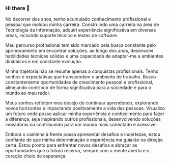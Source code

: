 ### Hi there 👋

No decorrer dos anos, tenho acumulado conhecimento profissional e pessoal que moldou minha carreira. Construindo uma carreira na área de Tecnologia da Informação, adquiri experiência significativa em diversas áreas, incluindo suporte técnico e testes de software.

Meu percurso profissional tem sido marcado pela busca constante pelo aprimoramento em encontrar soluções. ao longo dos anos, desenvolvi habilidades técnicas sólidas e uma capacidade de adaptar-me a ambientes dinâmicos e em constante evolução.

Minha trajetória não se resume apenas a conquistas profissionais. Tenho sonhos e expectativas que transcendem o ambiente de trabalho. Busco constantemente oportunidades de crescimento pessoal e profissional, almejando contribuir de forma significativa para a sociedade e para o mundo ao meu redor.

Meus sonhos refletem meu desejo de continuar aprendendo, explorando novos horizontes e impactando positivamente a vida das pessoas. Visualizo um futuro onde posso aplicar minha experiência e conhecimento para fazer a diferença, seja inspirando outros profissionais, desenvolvendo soluções inovadoras ou contribuindo para um mundo mais conectado e acessível.

Embora o caminho à frente possa apresentar desafios e incertezas, estou confiante de que minha determinação e experiência me guiarão na direção certa. Estou pronto para enfrentar novos desafios e abraçar as oportunidades que o futuro reserva, sempre com a mente aberta e o coração cheio de esperança.
